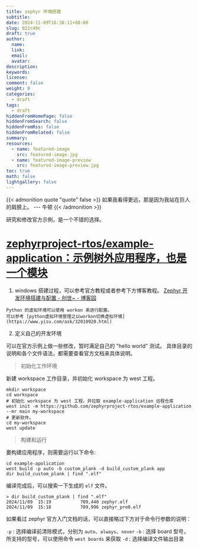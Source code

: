 ```yaml
---
title: zephyr 环境搭建
subtitle:
date: 2024-11-09T16:38:11+08:00
slug: 022c49c
draft: true
author:
  name:
  link:
  email:
  avatar:
description:
keywords:
license:
comment: false
weight: 0
categories:
  - draft
tags:
  - draft
hiddenFromHomePage: false
hiddenFromSearch: false
hiddenFromRss: false
hiddenFromRelated: false
summary:
resources:
  - name: featured-image
    src: featured-image.jpg
  - name: featured-image-preview
    src: featured-image-preview.jpg
toc: true
math: false
lightgallery: false
---
```


{{< admonition quote "quote" false >}}
如果我看得更远，那是因为我站在巨人的肩膀上。 --- 牛顿
{{< /admonition >}}

<!--more-->



研究和修改官方示例，是一个不错的选择。


# [zephyrproject-rtos/example-application：示例树外应用程序，也是一个模块](https://github.com/zephyrproject-rtos/example-application?tab=readme-ov-file)

1. windows 搭建过程，可以参考官方教程或者参考下方博客教程。
[Zephyr 开发环境搭建与配置 - 创世~ - 博客园](https://www.cnblogs.com/ZyArdu/p/17841516.html)


```ad-note
Python 的虚拟环境可以使用 workon 来进行配置。
可以参考 [python虚拟环境管理之以workon切换虚拟环境](https://www.yisu.com/ask/32010920.html)
```

2.  定义自己的开发环境

可以在官方示例上做一些修改，暂时满足自己的 "hello world" 测试。  具体目录的说明和各个文件语法，都需要查看官方文档来具体说明。

> 初始化工作环境

新建 workspace 工作目录，并初始化 workspace 为 west 工程。
``` shell
mkdir workspace
cd workspace
# 初始化 workspace 为 west 工程，并拉取 example-application 远程仓库
west init -m https://github.com/zephyrproject-rtos/example-application --mr main my-workspace
# 更新软件。
cd my-workspace
west update
```


> 构建和运行

要构建应用程序，则需要运行以下命令:

``` shell
cd example-apolication
west build -p auto -b custom_plank -d build_custom_plank app
dir build_custom_plank | find ".elf"
```

编译完成后，可以搜索一下生成的 `elf` 文件。

``` shell
> dir build_custom_plank | find ".elf"
2024/11/09  15:19           709,440 zephyr.elf
2024/11/09  15:18           709,996 zephyr_pre0.elf
```

如果看过 zephyr 官方入门文档的话，可以直接略过下方对于命令行参数的说明：

`-p` :  选择编译前清除模式，分别为 `auto`、`always`、`never`
`-b` :  选择 board 型号，所支持的型号，可以使用命令 `west boards` 来获取
`-d` :  选择编译文件输出目录



